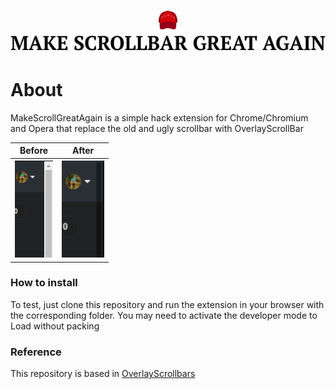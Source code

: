<h1 align="center">
<img src=".github/icon.svg" width="30px"></img> 
<img src=".github/again.png"></img>
</h1>

# About

MakeScrollGreatAgain is a simple hack extension for Chrome/Chromium and Opera that replace the old and ugly scrollbar with OverlayScrollBar

<table>
    <tr>
        <th>Before</th>
        <th>After</th>
    </tr>
    <tr>
        <th><img src="./.github/screen2.png" height="155px"></img></th>
        <th><img src="./.github/screen1.png" height="155px"></img></th>
    </tr>
</table>

### How to install
To test, just clone this repository and run the extension in your browser with the corresponding folder. You may need to activate the developer mode to Load without packing

### Reference

This repository is based in [OverlayScrollbars](https://github.com/KingSora/OverlayScrollbars)
